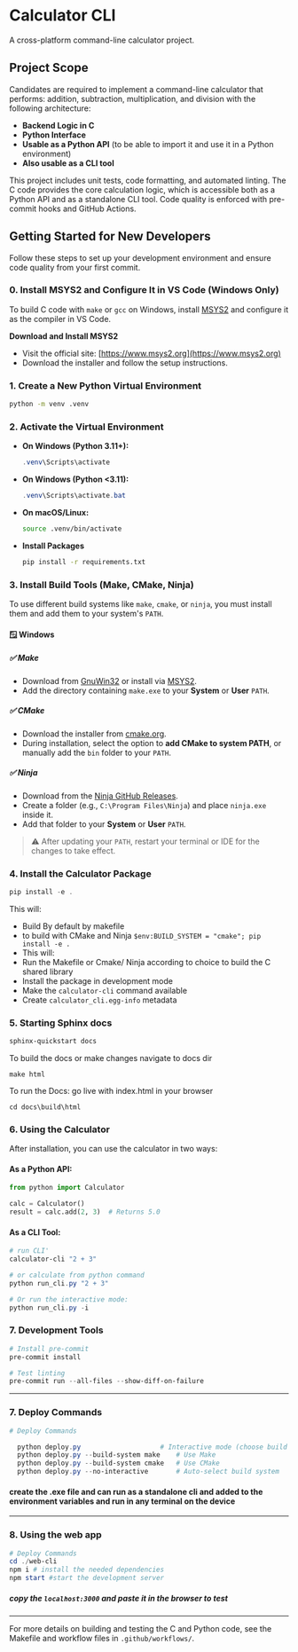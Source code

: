 # Calculator CLI

A cross-platform command-line calculator project.

## Project Scope

Candidates are required to implement a command-line calculator that performs: addition, subtraction, multiplication, and division with the following architecture:

- **Backend Logic in C**
- **Python Interface**
- **Usable as a Python API** (to be able to import it and use it in a Python environment)
- **Also usable as a CLI tool**

This project includes unit tests, code formatting, and automated linting. The C code provides the core calculation logic, which is accessible both as a Python API and as a standalone CLI tool. Code quality is enforced with pre-commit hooks and GitHub Actions.

## Getting Started for New Developers

Follow these steps to set up your development environment and ensure code quality from your first commit.

### 0. Install MSYS2 and Configure It in VS Code (Windows Only)

To build C code with `make` or `gcc` on Windows, install [MSYS2](https://www.msys2.org/) and configure it as the compiler in VS Code.

  **Download and Install MSYS2**  
   - Visit the official site: [https://www.msys2.org](https://www.msys2.org)  
   - Download the installer and follow the setup instructions.
     

### 1. Create a New Python Virtual Environment

```sh
python -m venv .venv
```

### 2. Activate the Virtual Environment

- **On Windows (Python 3.11+):**
  ```powershell
  .venv\Scripts\activate
  ```
- **On Windows (Python <3.11):**
  ```powershell
  .venv\Scripts\activate.bat
  ```
- **On macOS/Linux:**
  ```bash
  source .venv/bin/activate
  ```
- **Install Packages**
  ```bash
  pip install -r requirements.txt
  ```

### 3. Install Build Tools (Make, CMake, Ninja)

To use different build systems like `make`, `cmake`, or `ninja`, you must install them and add them to your system's `PATH`.

#### 🪟 Windows

##### ✅ Make
- Download from [GnuWin32](http://gnuwin32.sourceforge.net/packages/make.htm) or install via [MSYS2](https://www.msys2.org/).
- Add the directory containing `make.exe` to your **System** or **User** `PATH`.

##### ✅ CMake
- Download the installer from [cmake.org](https://cmake.org/download/).
- During installation, select the option to **add CMake to system PATH**, or manually add the `bin` folder to your `PATH`.

##### ✅ Ninja
- Download from the [Ninja GitHub Releases](https://github.com/ninja-build/ninja/releases).
- Create a folder (e.g., `C:\Program Files\Ninja`) and place `ninja.exe` inside it.
- Add that folder to your **System** or **User** `PATH`.

> ⚠️ After updating your `PATH`, restart your terminal or IDE for the changes to take effect.

### 4. Install the Calculator Package

```powershell
pip install -e .
```

This will:
- Build By default by makefile
- to build with CMake and Ninja `$env:BUILD_SYSTEM = "cmake"; pip install -e .`
- This will:
- Run the Makefile or Cmake/ Ninja according to choice to build the C shared library
- Install the package in development mode
- Make the `calculator-cli` command available
- Create `calculator_cli.egg-info` metadata

### 5. Starting Sphinx docs

```powershell
sphinx-quickstart docs
````
To build the docs or make changes
navigate to docs dir
```
make html
```
To run the Docs:
  go live with index.html in your browser
```
cd docs\build\html
```


### 6. Using the Calculator

After installation, you can use the calculator in two ways:

#### As a Python API:
```python
from python import Calculator

calc = Calculator()
result = calc.add(2, 3)  # Returns 5.0
```

#### As a CLI Tool:
```powershell
# run CLI'
calculator-cli "2 + 3"

# or calculate from python command
python run_cli.py "2 + 3"

# Or run the interactive mode:
python run_cli.py -i
```

### 7. Development Tools

```powershell
# Install pre-commit
pre-commit install

# Test linting
pre-commit run --all-files --show-diff-on-failure
```

---


### 7. Deploy Commands

```powershell
# Deploy Commands

  python deploy.py                    # Interactive mode (choose build system)
  python deploy.py --build-system make    # Use Make
  python deploy.py --build-system cmake   # Use CMake
  python deploy.py --no-interactive       # Auto-select build system
```
#### create the .exe file and can run as a standalone cli and added to the environment variables and run in any terminal on the device
---


### 8. Using the web app

```powershell
# Deploy Commands
cd ./web-cli
npm i # install the needed dependencies
npm start #start the development server
```
##### copy the `localhost:3000` and paste it in the browser to test
---

For more details on building and testing the C and Python code, see the Makefile and workflow files in `.github/workflows/`.
